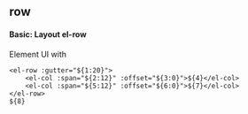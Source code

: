 ## row
#### Basic: Layout el-row
Element UI <el-row> with <el-col>
```
<el-row :gutter="${1:20}">
	<el-col :span="${2:12}" :offset="${3:0}">${4}</el-col>
	<el-col :span="${5:12}" :offset="${6:0}">${7}</el-col>
</el-row>
${8}
```